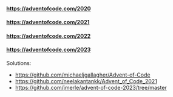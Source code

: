 #### https://adventofcode.com/2020
#### https://adventofcode.com/2021
#### https://adventofcode.com/2022
#### https://adventofcode.com/2023

Solutions:
- https://github.com/michaeljgallagher/Advent-of-Code
- https://github.com/neelakantankk/Advent_of_Code_2021
- https://github.com/jmerle/advent-of-code-2023/tree/master
